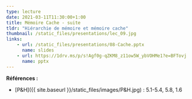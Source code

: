 ```yaml
---
type: lecture
date: 2021-03-11T11:30:00+1:00
title: Mémoire Cache - suite
tldr: "Hiérarchie de mémoire et mémoire cache"
thumbnail: /static_files/presentations/lec_09.jpg
links:
    - url: /static_files/presentations/08-Cache.pptx
      name: slides
    - url: https://1drv.ms/p/s!Agf0g-qZKM8_z11ow5W_ybVOHMe1?e=BFTovj
      name: pptx
---
```

**Références :**
- [P&H]({{ site.baseurl }}/static_files/images/P&H.jpg) : 5.1-5.4, 5.8, 1.6
